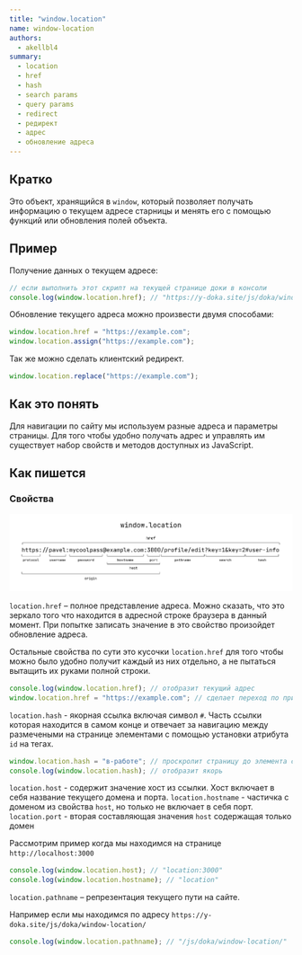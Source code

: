 ```yaml
---
title: "window.location"
name: window-location
authors:
  - akellbl4
summary:
  - location
  - href
  - hash
  - search params
  - query params
  - redirect
  - редирект
  - адрес
  - обновление адреса
---
```


## Кратко

Это объект, хранящийся в `window`, который позволяет получать информацию о текущем адресе старницы и менять его с помощью функций или обновления полей объекта.

## Пример

Получение данных о текущем адресе:

```js
// если выполнить этот скрипт на текущей странице доки в консоли
console.log(window.location.href); // "https://y-doka.site/js/doka/window-location/"
```

Обновление текущего адреса можно произвести двумя способами:

```js
window.location.href = "https://example.com";
window.location.assign("https://example.com");
```

Так же можно сделать клиентский редирект.

```js
window.location.replace("https://example.com");
```

## Как это понять

Для навигации по сайту мы используем разные адреса и параметры страницы. Для того чтобы удобно получать адрес и управлять им существует набор свойств и методов доступных из JavaScript.

## Как пишется

### Свойства

![все свойства в window.location](images/schema.svg)

`location.href` – полное представление адреса. Можно сказать, что это зеркало того что находится в адресной строке браузера в данный момент. При попытке записать значение в это свойство произойдет обновление адреса.

Остальные свойства по сути это кусочки `location.href` для того чтобы можно было удобно получит каждый из них отдельно, а не пытаться вытащить их руками полной строки.

```js
console.log(window.location.href); // отобразит текущий адрес
window.location.href = "https://example.com"; // сделает переход по присваевоему адресу
```

`location.hash` - якорная ссылка включая символ `#`. Часть ссылки которая находится в самом конце и отвечает за навигацию между размечеными на странице элементами с помощью установки атрибута `id` на тегах.

```js
window.location.hash = "в-работе"; // проскролит страницу до элемента с `id="в-работе"` если такой присутствует на странице
console.log(window.location.hash); // отобразит якорь
```

`location.host` - содержит значение хост из ссылки. Хост включает в себя название текущего домена и порта.
`location.hostname` - частичка с доменом из свойства `host`, но только не включает в себя порт.
`location.port` - вторая составляющая значения `host` содержащая только домен

Рассмотрим пример когда мы находимся на странице `http://localhost:3000`

```js
console.log(window.location.host); // "location:3000"
console.log(window.location.hostname); // "location"
```

`location.pathname` – репрезентация текущего пути на сайте.

Например если мы находимся по адресу `https://y-doka.site/js/doka/window-location/`

```js
console.log(window.location.pathname); // "/js/doka/window-location/"
```
